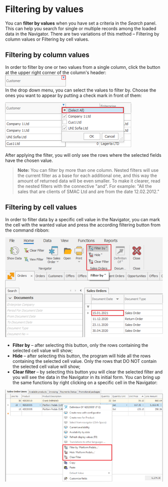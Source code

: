 # Filtering by values

You can <b>filter by values</b> when you have set a criteria in the *Search* panel. This can help you search for single or multiple records among the loaded data in the Navigator. There are two variations of this method – Filtering by column values or Filtering by cell values. 

## Filtering by column values
In order to filter by one or two values from a single column, click the button at the upper right corner of the column's header:  
![Customer](pictures/customer.png)  
In the drop down menu, you can select the values to filter by. Choose the ones you want to appear by putting a check mark in front of them:

![Filtering by column values](pictures/filtering-by-column-values.png)  

After applying the filter, you will only see the rows where the selected fields have the chosen value. 

> <b>Note:</b>
> You can filter by more than one column. Nested filters will use the current filter as a base for each additional one, and this way the amount of returned data will be even smaller. To make it clearer, read the nested filters with the connective "and". For example: "All the sales that are clients of SMAC Ltd and are from the date 12.02.2012." 

## Filtering by cell values
In order to filter data by a specific cell value in the Navigator, you can mark the cell with the wanted value and press the according filtering button from the command ribbon: 

![Filtering by cell values](pictures/filtering-by-cell-values.png)
 
-	<b>Filter by</b> – after selecting this button, only the rows containing the selected cell value will show; 
-	<b>Hide</b> – after selecting this button, the program will hide all the rows containing the selected cell value. Only the rows that DO NOT contain the selected cell value will show;
-	<b>Clear filter</b> – by selecting this button you will clear the selected filter and you will see the data in the Navigator in its initial form. 
You can bring up the same functions by right clicking on a specific cell in the Navigator:

![Right click filtering](pictures/right-click-filtering.png)

